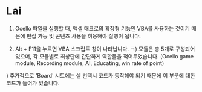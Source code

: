 # Lai

1. Ocello 파일을 실행할 때, 액셀 매크로의 확장형 기능인 VBA를 사용하는 것이기 때문에 편집 가능 및 콘텐츠 사용을 허용해야 실행이 됩니다.

2. Alt + F11을 누르면 VBA 스크립트 창이 나타납니다.
  ㄱ) 모듈은 총 5개로 구성되어 있으며, 각 모듈별로 최상단에 간단하게 역할들을 적어두었습니다.
    (Ocello game module, Recording module, AI, Educating, win rate of point)
   
  ) 추가적으로 'Board' 시트에는 셀 선택시 코드가 동작해야 되기 때문에 이 부분에 대한 코드가 들어가 있습니다.
